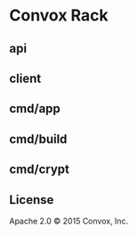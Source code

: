 # Convox Rack

## api

## client

## cmd/app

## cmd/build

## cmd/crypt

## License

Apache 2.0 &copy; 2015 Convox, Inc.
